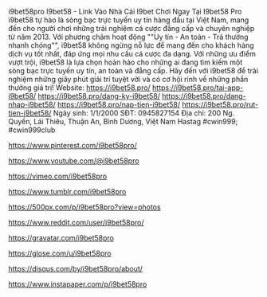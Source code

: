 i9bet58pro
I9bet58 - Link Vào Nhà Cái I9bet Chơi Ngay Tại I9bet58 Pro
i9bet58 tự hào là sòng bạc trực tuyến uy tín hàng đầu tại Việt Nam, mang đến cho người chơi những trải nghiệm cá cược đẳng cấp và chuyên nghiệp từ năm 2013. Với phương châm hoạt động ""Uy tín - An toàn - Trả thưởng nhanh chóng"", i9bet58 không ngừng nỗ lực để mang đến cho khách hàng dịch vụ tốt nhất, đáp ứng mọi nhu cầu cá cược đa dạng. Với những ưu điểm vượt trội, i9bet58 là lựa chọn hoàn hảo cho những ai đang tìm kiếm một sòng bạc trực tuyến uy tín, an toàn và đẳng cấp. Hãy đến với i9bet58 để trải nghiệm những giây phút giải trí tuyệt vời và có cơ hội rinh về những phần thưởng giá trị!
Website: https://i9bet58.pro/
https://i9bet58.pro/tai-app-i9bet58/
https://i9bet58.pro/dang-ky-i9bet58/
https://i9bet58.pro/dang-nhap-i9bet58/
https://i9bet58.pro/nap-tien-i9bet58/
https://i9bet58.pro/rut-tien-i9bet58/
Ngày sinh: 1/1/2000
SĐT: 0945827154
Địa chỉ: 200 Ng. Quyền, Lái Thiêu, Thuận An, Bình Dương, Việt Nam
Hastag #cwin999; #cwin999club

https://www.pinterest.com/i9bet58pro/

https://www.youtube.com/@i9bet58pro

https://vimeo.com/i9bet58pro

https://www.tumblr.com/i9bet58pro

https://500px.com/p/i9bet58pro?view=photos

https://www.reddit.com/user/i9bet58pro/

https://gravatar.com/i9bet58pro

https://glose.com/u/i9bet58pro

https://disqus.com/by/i9bet58pro/about/

https://www.instapaper.com/p/i9bet58pro
